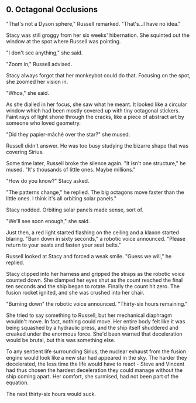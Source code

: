 ## 0. Octagonal Occlusions

"That's not a Dyson sphere," Russell remarked. "That's...I have no idea."

Stacy was still groggy from her six weeks' hibernation. She squinted out the window at the spot where Russell was pointing.

"I don't see anything," she said.

"Zoom in," Russell advised.

Stacy always forgot that her monkeybot could do that. Focusing on the spot, she zoomed her vision in.

"Whoa," she said.

As she dialled in her focus, she saw what he meant. It looked like a circular window which had been mostly covered up with tiny octagonal stickers. Faint rays of light shone through the cracks, like a piece of abstract art by someone who loved geometry.

"Did they papier-mâché over the star?" she mused.

Russell didn't answer. He was too busy studying the bizarre shape that was covering Sirius.

Some time later, Russell broke the silence again. "It isn't one structure," he mused. "It's thousands of little ones. Maybe millions."

"How do you know?" Stacy asked.

"The patterns change," he replied. The big octagons move faster than the little ones. I think it's all orbiting solar panels."

Stacy nodded. Orbiting solar panels made sense, sort of.

"We'll see soon enough," she said.

Just then, a red light started flashing on the ceiling and a klaxon started blaring. "Burn down in sixty seconds," a robotic voice announced. "Please return to your seats and fasten your seat belts."

Russell looked at Stacy and forced a weak smile. "Guess we will," he replied.

Stacy clipped into her harness and gripped the straps as the robotic voice counted down. She clamped her eyes shut as the count reached the final ten seconds and the ship began to rotate. Finally the count hit zero. The fusion rocket ignited, and she was crushed into her chair.

"Burning down" the robotic voice announced. "Thirty-six hours remaining."

She tried to say something to Russell, but her mechanical diaphragm wouldn't move. In fact, nothing could move. Her entire body felt like it was being squashed by a hydraulic press, and the ship itself shuddered and creaked under the enormous force. She'd been warned that deceleration would be brutal, but this was something else.

To any sentient life surrounding Sirius, the nuclear exhaust from the fusion engine would look like a new star had appeared in the sky. The harder they decelerated, the less time the life would have to react - Steve and Vincent had thus chosen the hardest deceleration they could manage without the ship coming apart. Her comfort, she surmised, had not been part of the equation.

The next thirty-six hours would suck.
